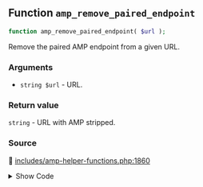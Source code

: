 ## Function `amp_remove_paired_endpoint`

```php
function amp_remove_paired_endpoint( $url );
```

Remove the paired AMP endpoint from a given URL.

### Arguments

* `string $url` - URL.

### Return value

`string` - URL with AMP stripped.

### Source

:link: [includes/amp-helper-functions.php:1860](/includes/amp-helper-functions.php#L1860-L1862)

<details>
<summary>Show Code</summary>

```php
function amp_remove_paired_endpoint( $url ) {
	return Services::get( 'paired_routing' )->remove_endpoint( $url );
}
```

</details>
